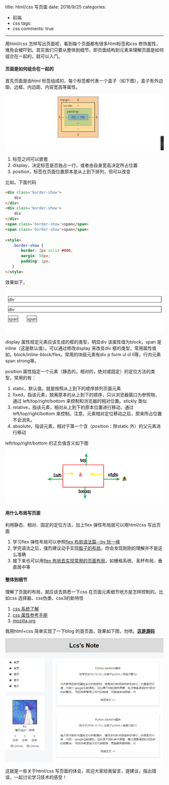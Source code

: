 title: html/css 写页面
date: 2018/9/25
categories:

- 前端
- css
tags:
- css
comments: true
---

用html/css 怎样写出页面呢，看到每个页面都有很多html标签和css 修饰属性，难免会被吓到。其实我们只要从整体到细节，即页面结构到元素来理解页面是如何组合在一起的，就可以入门。

#### 页面是如何组合在一起的
首先页面是由html 标签组成的，每个标签都代表一个盒子（如下图），盒子有外边距、边框、内边距、内容宽高等属性。

![box](/images/20180925/box.png)

1. 标签之间可以嵌套
2. display，决定标签是否独占一行，或者由自身宽高决定所占位置
3. position，标签在页面位置原本是从上到下排列，但可以改变

比如，下面代码
```html
<div class='border-show'>
    div 
</div>
<div class='border-show'>
    div 
</div>
<span class='border-show'>span</span>
<span class='border-show'>span</span>

<style>
   .border-show {
       border: 1px solid #000;
       margin: 50px;
       padding: 1px;
   }
</style>
```
效果如下，

![div_span](/images/20180925/div_span.png)

display 属性规定元素应该生成的框的类型，明显div 该属性值为block，span 是inline（这是默认值）。可以通过修改display 来改变div 框的类型，常用属性值如，block/inline-block/flex。常用的块级元素有div p form ul ol li等，行内元素span strong等。

position 属性指定一个元素（静态的，相对的，绝对或固定）的定位方法的类型，常用的有：
1. static，默认值，就是按照从上到下的顺序排列页面元素
2. fixed，指该元素，脱离原本的从上到下的顺序，只以浏览器窗口为参照物，通过 left/top/right/bottom 来控制和浏览器的相对位置。stickly 类似
3. relative，指该元素，相对从上到下的原本位置进行移动，通过left/top/right/bottom 来控制。注意，元素相对定位移动之后，原来所占位置不会消失。
4. absolute，指该元素，相对于第一个含（position：除static 外）的父元素进行移动

left/top/right/bottom 的正负值含义如下图

![position](/images/20180925/position.png)

#### 用什么布局写页面
利用静态、相对、固定的定位方法，加上flex 弹性布局就可以用html/css 写出页面
1. 学习flex 弹性布局可以参照[flex 布局语法篇--by 阮一峰](http://www.ruanyifeng.com/blog/2015/07/flex-grammar.html)
2. 学完语法之后，强烈建议动手实现[骰子的布局](http://www.ruanyifeng.com/blog/2015/07/flex-examples.html)，你会发现刚刚的理解并不是这么准确
3. 接下来也可以用[flex 布局去实现常用的页面布局](https://magic-akari.github.io/solved-by-flexbox/)，如栅格系统、圣杯布局、垂直居中等

#### 整体到细节
理解了页面的布局，就应该去熟悉一下css 在页面元素细节地方是怎样控制的。比如css 选择器、css伪类、css3的新特性
1. [css 系统了解](http://www.runoob.com/css/css-tutorial.html)
2. [css 属性参考手册](http://www.runoob.com/cssref/css-reference.html)
3. [mozilla.org](https://developer.mozilla.org/en-US/docs/Web/CSS)

我用html+css 简单实现了一下blog 的首页面，效果如下图，勿喷。[**这是源码**](https://github.com/lics1216/web_shijian/tree/html+css)

![html+css](/images/20180925/html+css.png)




这就是一些关于html/css 写页面的体会，欢迎大家给我留言，提建议，指出错误，一起讨论学习技术的感受！